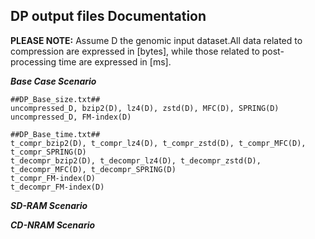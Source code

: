 ## DP output files Documentation

**PLEASE NOTE:** Assume D the genomic input dataset.All data related to compression are expressed in [bytes], while those related to post-processing time are expressed in [ms].

***Base Case Scenario***

```
##DP_Base_size.txt##
uncompressed_D, bzip2(D), lz4(D), zstd(D), MFC(D), SPRING(D)
uncompressed_D, FM-index(D)

##DP_Base_time.txt##
t_compr_bzip2(D), t_compr_lz4(D), t_compr_zstd(D), t_compr_MFC(D), t_compr_SPRING(D)
t_decompr_bzip2(D), t_decompr_lz4(D), t_decompr_zstd(D), t_decompr_MFC(D), t_decompr_SPRING(D)
t_compr_FM-index(D)
t_decompr_FM-index(D)
```


***SD-RAM Scenario***




***CD-NRAM Scenario***
